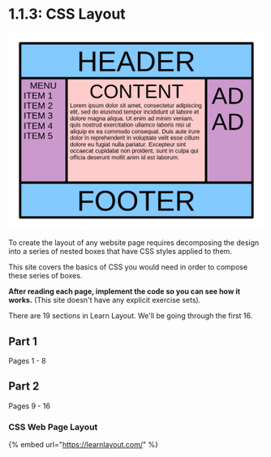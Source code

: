 # 1.1.3: CSS Layout

![](../../.gitbook/assets/1200px-holygrail.svg.png)

To create the layout of any website page requires decomposing the design into a series of nested boxes that have CSS styles applied to them.

This site covers the basics of CSS you would need in order to compose these series of boxes.

**After reading each page, implement the code so you can see how it works.** \(This site doesn't have any explicit exercise sets\).

There are 19 sections in Learn Layout. We'll be going through the first 16.

## Part 1

Pages 1 - 8

## Part 2

Pages 9 - 16

### CSS Web Page Layout

{% embed url="https://learnlayout.com/" %}
